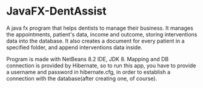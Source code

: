 # JavaFX-DentAssist

A java fx program that helps dentists to manage their business. It manages the appointments, patient's data, income and outcome, storing interventions data into the database. 
It also creates a document for every patient in a specified folder, and append interventions data inside.

Program is made with NetBeans 8.2 IDE, JDK 8. Mapping and DB connection is provided by Hibernate, so to run this app, you have to provide a username and password in hibernate.cfg, in order to establish a connection with the database(after creating one, of course).

